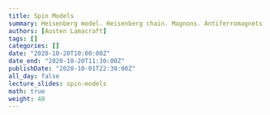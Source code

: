 ```yaml
---
title: Spin Models
summary: Heisenberg model. Heisenberg chain. Magnons. Antiferromagnets. Symmetry breaking. Spin wave theory.
authors: [Austen Lamacraft]
tags: []
categories: []
date: "2020-10-20T10:00:00Z"
date_end: "2020-10-20T11:30:00Z"
publishDate: "2020-10-01T22:30:00Z"
all_day: false
lecture_slides: spin-models
math: true
weight: 40
---
```


